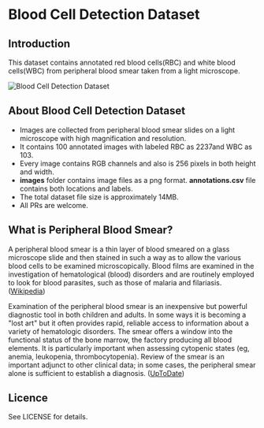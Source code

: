 # Blood Cell Detection Dataset

## Introduction

This dataset contains annotated red blood cells(RBC) and white blood cells(WBC) from peripheral blood smear taken from a light microscope.

![Blood Cell Detection Dataset](https://user-images.githubusercontent.com/3878466/80433866-dd0f6380-8900-11ea-8018-ecd4e8a7afe8.png)

## About Blood Cell Detection Dataset

- Images are collected from peripheral blood smear slides on a light microscope with high magnification and resolution.
- It contains 100 annotated images with labeled RBC as 2237and WBC as 103.
- Every image contains RGB channels and also is 256 pixels in both height and width.
- **images** folder contains image files as a png format. **annotations.csv** file contains both locations and labels.
- The total dataset file size is approximately 14MB.
- All PRs are welcome.

## What is Peripheral Blood Smear?

A peripheral blood smear is a thin layer of blood smeared on a glass microscope slide and then stained in such a way as to allow the various blood cells to be examined microscopically. Blood films are examined in the investigation of hematological (blood) disorders and are routinely employed to look for blood parasites, such as those of malaria and filariasis. ([Wikipedia](https://en.wikipedia.org/wiki/Blood_film))

Examination of the peripheral blood smear is an inexpensive but powerful diagnostic tool in both children and adults. In some ways it is becoming a "lost art" but it often provides rapid, reliable access to information about a variety of hematologic disorders. The smear offers a window into the functional status of the bone marrow, the factory producing all blood elements. It is particularly important when assessing cytopenic states (eg, anemia, leukopenia, thrombocytopenia). Review of the smear is an important adjunct to other clinical data; in some cases, the peripheral smear alone is sufficient to establish a diagnosis. ([UpToDate](https://www.uptodate.com/contents/evaluation-of-the-peripheral-blood-smear))

## Licence

See LICENSE for details.